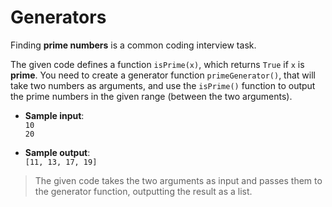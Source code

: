# Generators

Finding **prime numbers** is a common coding interview task.

The given code defines a function `isPrime(x)`, which returns `True` if `x` is **prime**.
You need to create a generator function `primeGenerator()`, that will take two numbers as arguments, and use the `isPrime()` function to output the prime numbers in the given range (between the two arguments).

- **Sample input**:  
`10`  
`20`  

- **Sample output**:  
`[11, 13, 17, 19]`

>The given code takes the two arguments as input and passes them to the generator function, outputting the result as a list.